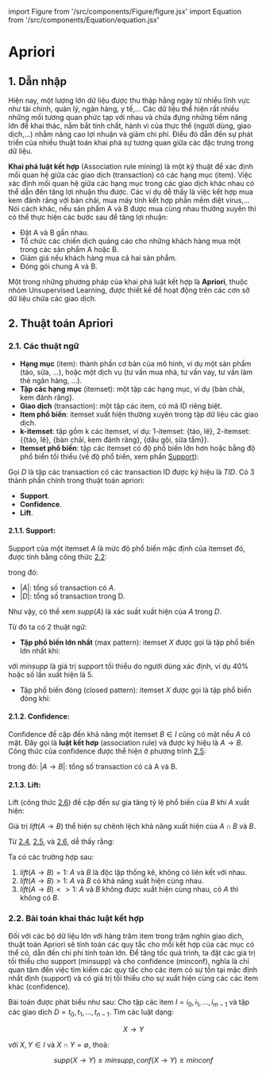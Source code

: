 import Figure from '/src/components/Figure/figure.jsx'
import Equation from '/src/components/Equation/equation.jsx'

# Apriori

## 1. Dẫn nhập

Hiện nay, một lượng lớn dữ liệu được thu thập hằng ngày từ nhiều lĩnh vực như tài chính, quản lý, ngân hàng, y tế,... Các dữ liệu thể hiện rất nhiều những mối tương quan phức tạp với nhau và chứa đựng những tiềm năng lớn để khai thác, nắm bắt tính chất, hành vi của thực thể (người dùng, giao dịch,...) nhằm nâng cao lợi nhuận và giảm chi phí. Điều đó dẫn đến sự phát triển của nhiều thuật toán khai phá sự tương quan giữa các đặc trưng trong dữ liệu.

**Khai phá luật kết hợp** (Association rule mining) là một kỹ thuật để xác định mối quan hệ giữa các giao dịch (transaction) có các hạng mục (item). Việc xác định mối quan hệ giữa các hạng mục trong các giao dịch khác nhau có thể dẫn đến tăng lợi nhuận thu được. Các ví dụ dễ thấy là việc kết hợp mua kem đánh răng với bàn chải, mua máy tính kết hợp phần mềm diệt virus,... Nói cách khác, nếu sản phẩm A và B được mua cùng nhau thường xuyên thì có thể thực hiện các bước sau để tăng lợi nhuận:

- Đặt A và B gần nhau.
- Tổ chức các chiến dịch quảng cáo cho những khách hàng mua một trong các sản phẩm A hoặc B.
- Giảm giá nếu khách hàng mua cả hai sản phẩm.
- Đóng gói chung A và B.

Một trong những phương pháp của khai phá luật kết hợp là **Apriori**, thuộc nhóm Unsupervised Learning, được thiết kế để hoạt động trên các cơn sở dữ liệu chứa các giao dịch.

## 2. Thuật toán Apriori

### 2.1. Các thuật ngữ

- **Hạng mục** (item): thành phần cơ bản của mô hình, ví dụ một sản phẩm (táo, sữa, ...), hoặc một dịch vụ (tư vấn mua nhà, tư vấn vay, tư vấn làm thẻ ngân hàng, ...).
- **Tập các hạng mục** (itemset): một tập các hạng mục, ví dụ {bàn chải, kem đánh răng}.
- **Giao dịch** (transaction): một tập các item, có mã ID riêng biệt.
- **Item phổ biến**: itemset xuất hiện thường xuyên trong tập dữ liệu các giao dịch.
- **k-itemset**: tập gồm k các itemset, ví dụ: 1-itemset: {táo, lê}, 2-itemset: {{táo, lê}, {bàn chải, kem đánh răng}, {dầu gội, sữa tắm}}.
- **Itemset phổ biến**: tập các itemset có độ phổ biến lớn hơn hoặc bằng độ phổ biến tối thiểu (về độ phổ biến, xem phần [Support](#support)):

<Equation 
equation="
supp(A) \geq minsupp
"
eqId="2.1"
/>

Gọi $D$ là tập các transaction có các transaction ID được ký hiệu là $TID$. Có 3 thành phần chính trong thuật toán apriori:

- **Support**.
- **Confidence**.
- **Lift**.

#### 2.1.1. Support:

Support của một itemset $A$ là mức độ phổ biến mặc định của itemset đó, được tính bằng công thức [2.2](#eq2.2):

<Equation 
equation="
supp(A) = \frac{|A|}{|D|}
"
eqId="2.2"
/>

trong đó:

- $|A|$: tổng số transaction có $A$.
- $|D|$: tổng số transaction trong D.

Như vậy, có thể xem $supp(A)$ là xác suất xuất hiện của $A$ trong $D$.

Từ đó ta có 2 thuật ngữ:

- **Tập phổ biến lớn nhất** (max pattern): itemset $X$ được gọi là tập phổ biến lớn nhất khi:

<Equation 
equation="
\begin{cases}
   supp(X) \geq minsupp \\
   \nexists X', |X'| > |X| \; với \; supp(X') \geq minsupp
\end{cases}
"
eqId="2.3"
/>

với $minsupp$ là giá trị support tối thiểu do người dùng xác định, ví dụ 40% hoặc số lần xuất hiện là 5.

- Tập phổ biến đóng (closed pattern): itemset $X$ được gọi là tập phổ biến đóng khi:

<Equation 
equation="
\begin{cases}
   supp(X) \geq minsupp \\
   \nexists X', |X'| > |X| \; mà \; supp(X') = supp(X)
\end{cases}
"
eqId="2.4"
/>

#### 2.1.2. Confidence:

Confidence đề cập đến khả năng một itemset $B \in I$ cũng có mặt nếu $A$ có mặt. Đây gọi là **luật kết hơp** (association rule) và được ký hiệu là $A \rightarrow B$. Công thức của confidence được thể hiện ở phương trình [2.5](#eq2.5):

<Equation 
equation="
conf(A \rightarrow B) = \frac{|A \cap B|}{|A|} = \frac{|A \cap B||D|}{|A||D|} = \frac{supp(A \cap B)}{supp(A)}
"
eqId="2.5"
/>

trong đó: $|A \rightarrow B|$: tổng số transaction có cả A và B.

#### 2.1.3. Lift:

Lift (công thức [2.6](#eq2.6)) đề cập đến sự gia tăng tỷ lệ phổ biến của $B$ khi $A$ xuất hiện:
<Equation 
equation="
lift(A \rightarrow B) = \frac{conf(A \rightarrow B)}{supp(B)} =  \frac{supp(A \cap B)}{supp(A)supp(B)}
"
eqId="2.6"
/>

Giá trị $lift(A \rightarrow B)$ thể hiện sự chênh lệch khả năng xuất hiện của $A \cap B$ và $B$.

Từ [2.4](#eq2.4), [2.5](#eq2.5), và [2.6](#eq2.6), dễ thấy rằng:

<Equation 
equation="
lift(A \rightarrow B) = lift(B \rightarrow A)
"
eqId="2.7"
/>

Ta có các trường hợp sau:

1. $lift(A \rightarrow B) = 1$: $A$ và $B$ là độc lập thống kê, không có liên kết với nhau.
2. $lift(A \rightarrow B) > 1$: $A$ và $B$ có khả năng xuất hiện cùng nhau.
3. $lift(A \rightarrow B) <> 1$: $A$ và $B$ không được xuất hiện cùng nhau, có $A$ thì không có $B$.

### 2.2. Bài toán khai thác luật kết hợp

Đối với các bộ dữ liệu lớn với hàng trăm item trong trăm nghìn giao dịch, thuật toán Apriori sẽ tính toán các quy tắc cho mỗi kết hợp của các mục có thể có, dẫn đến chi phí tính toán lớn. Để tăng tốc quá trình, ta đặt các giá trị tối thiểu cho support (minsupp) và cho confidence (minconf), nghĩa là chỉ quan tâm đến việc tìm kiếm các quy tắc cho các item có sự tồn tại mặc định nhất định (support) và có giá trị tối thiểu cho sự xuất hiện cùng các các item khác (confidence).

Bài toán được phát biểu như sau: Cho tập các item $I = i_0, i_1, ... , i_{m-1}$ và tập các giao dịch $D = t_0, t_1, ... , t_{n-1}$. Tìm các luật dạng:

$$
X \rightarrow Y 
$$

với $X, Y \in I$ và $X \cap Y = \emptyset$, thoả:

$$
supp(X \rightarrow Y) \geq minsupp, conf(X \rightarrow Y) \geq minconf
$$